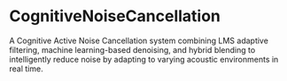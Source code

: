 # CognitiveNoiseCancellation
A Cognitive Active Noise Cancellation system combining LMS adaptive filtering, machine learning-based denoising, and hybrid blending to intelligently reduce noise by adapting to varying acoustic environments in real time.
